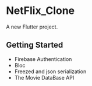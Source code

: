# NetFlix_Clone

A new Flutter project.

## Getting Started

<ul>
  <li>Firebase Authentication</li>
  <li>Bloc</li>
  <li>Freezed and json serialization</li>
  <li>The Movie DataBase API</li>
</ul>
